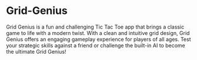 # Grid-Genius
Grid Genius is a fun and challenging Tic Tac Toe app that brings a classic game to life with a modern twist. With a clean and intuitive grid design, Grid Genius offers an engaging gameplay experience for players of all ages. Test your strategic skills against a friend or challenge the built-in AI to become the ultimate Grid Genius!
